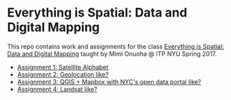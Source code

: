 # Everything is Spatial: Data and Digital Mapping
This repo contains work and assignments for the class [Everything is Spatial: Data and Digital Mapping](https://github.com/MimiOnuoha/Data-and-digital-mapping-ITP2017) taught by Mimi Onuoha @ ITP NYU Spring 2017.

- [Assignment 1: Satellite Alphabet](https://github.com/cvalenzuela/Data-and-Digital-Mapping/tree/master/assignment1)
- [Assignment 2: Geolocation like?](https://github.com/cvalenzuela/Data-and-Digital-Mapping/tree/master/assignment2)
- [Assignment 3: QGIS + Mapbox with NYC's open data portal like?](https://github.com/cvalenzuela/Data-and-Digital-Mapping/tree/master/assignment3)
- [Assignment 4: Landsat like?](https://github.com/cvalenzuela/Data-and-Digital-Mapping/tree/master/assignment4)
